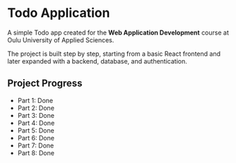 # Todo Application  

A simple Todo app created for the **Web Application Development** course at Oulu University of Applied Sciences.  

The project is built step by step, starting from a basic React frontend and later expanded with a backend, database, and authentication.  

## Project Progress  
- Part 1: Done  
- Part 2: Done
- Part 3: Done
- Part 4: Done  
- Part 5: Done  
- Part 6: Done
- Part 7: Done
- Part 8: Done
